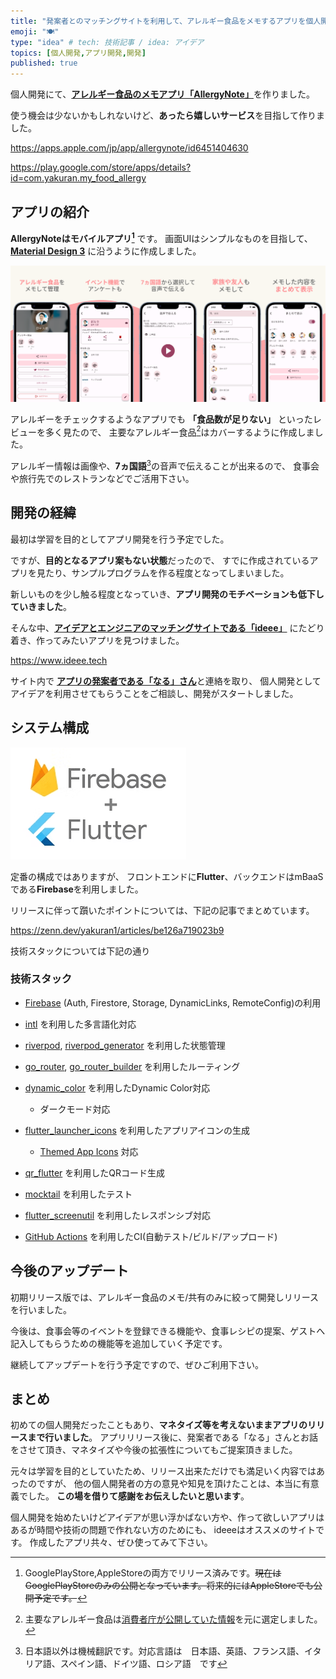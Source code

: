 ```yaml
---
title: "発案者とのマッチングサイトを利用して、アレルギー食品をメモするアプリを個人開発した"
emoji: "🍽️"
type: "idea" # tech: 技術記事 / idea: アイデア
topics: [個人開発,アプリ開発,開発]
published: true
---
```

個人開発にて、[**アレルギー食品のメモアプリ「AllergyNote」**](https://play.google.com/store/apps/details?id=com.yakuran.my_food_allergy)を作りました。

使う機会は少ないかもしれないけど、**あったら嬉しいサービス**を目指して作りました。

https://apps.apple.com/jp/app/allergynote/id6451404630

https://play.google.com/store/apps/details?id=com.yakuran.my_food_allergy

## アプリの紹介

**AllergyNoteはモバイルアプリ[^1]** です。
画面UIはシンプルなものを目指して、[**Material Design 3**](https://m3.material.io) に沿うように作成しました。

![Screenshot](/images/be126a719023b9/allergynote_screenshot_all.png)

アレルギーをチェックするようなアプリでも **「食品数が足りない」** といったレビューを多く見たので、
主要なアレルギー食品[^2]はカバーするように作成しました。

アレルギー情報は画像や、**7ヵ国語**[^3]の音声で伝えることが出来るので、
食事会や旅行先でのレストランなどでご活用下さい。

## 開発の経緯

最初は学習を目的としてアプリ開発を行う予定でした。

ですが、**目的となるアプリ案もない状態**だったので、
すでに作成されているアプリを見たり、サンプルプログラムを作る程度となってしまいました。

新しいものを少し触る程度となっていき、**アプリ開発のモチベーションも低下していきました**。

そんな中、[**アイデアとエンジニアのマッチングサイトである「ideee」**](https://www.ideee.tech) にたどり着き、作ってみたいアプリを見つけました。

https://www.ideee.tech

サイト内で [**アプリの発案者である「なる」さん**](https://twitter.com/1026NT)と連絡を取り、
個人開発としてアイデアを利用させてもらうことをご相談し、開発がスタートしました。

## システム構成

![Flutter x Firebase](/images/be126a719023b9/flutter_firebase.png)

定番の構成ではありますが、
フロントエンドに**Flutter**、バックエンドはmBaaSである**Firebase**を利用しました。

リリースに伴って躓いたポイントについては、下記の記事でまとめています。

https://zenn.dev/yakuran1/articles/be126a719023b9

技術スタックについては下記の通り

### 技術スタック

- [Firebase](https://firebase.google.com/?hl=ja) (Auth, Firestore, Storage, DynamicLinks, RemoteConfig)の利用
- [intl](https://pub.dev/packages/intl) を利用した多言語化対応
- [riverpod](https://pub.dev/packages/riverpod), [riverpod_generator](https://pub.dev/packages/riverpod_generator) を利用した状態管理
- [go_router](https://pub.dev/packages/go_router), [go_router_builder](https://pub.dev/packages/go_router_builder) を利用したルーティング
- [dynamic_color](https://pub.dev/packages/dynamic_color) を利用したDynamic Color対応
  - ダークモード対応

- [flutter_launcher_icons](https://pub.dev/packages/flutter_launcher_icons) を利用したアプリアイコンの生成
  - [Themed App Icons](https://developer.android.com/about/versions/13/features?hl=ja&authuser=1#themed-app-icons) 対応
- [qr_flutter](https://pub.dev/packages/qr_flutter) を利用したQRコード生成
- [mocktail](https://pub.dev/packages/mocktail) を利用したテスト
- [flutter_screenutil](https://pub.dev/packages/flutter_screenutil) を利用したレスポンシブ対応
- [GitHub Actions](https://github.co.jp/features/actions) を利用したCI(自動テスト/ビルド/アップロード)

## 今後のアップデート

初期リリース版では、アレルギー食品のメモ/共有のみに絞って開発しリリースを行いました。

今後は、食事会等のイベントを登録できる機能や、食事レシピの提案、ゲストへ記入してもらうための機能等を追加していく予定です。

継続してアップデートを行う予定ですので、ぜひご利用下さい。

## まとめ

初めての個人開発だったこともあり、**マネタイズ等を考えないままアプリのリリースまで行いました**。
アプリリリース後に、発案者である「なる」さんとお話をさせて頂き、マネタイズや今後の拡張性についてもご提案頂きました。

元々は学習を目的としていたため、リリース出来ただけでも満足いく内容ではあったのですが、
他の個人開発者の方の意見や知見を頂けたことは、本当に有意義でした。
**この場を借りて感謝をお伝えしたいと思います**。

個人開発を始めたいけどアイデアが思い浮かばない方や、作って欲しいアプリはあるが時間や技術の問題で作れない方のためにも、
ideeeはオススメのサイトです。
作成したアプリ共々、ぜひ使ってみて下さい。

[^1]: GooglePlayStore,AppleStoreの両方でリリース済みです。~~現在はGooglePlayStoreのみの公開となっています。将来的にはAppleStoreでも公開予定です。~~
[^2]: 主要なアレルギー食品は[消費者庁が公開していた情報](https://www.caa.go.jp/policies/policy/food_labeling/food_sanitation/allergy/)を元に選定しました。
[^3]: 日本語以外は機械翻訳です。対応言語は　日本語、英語、フランス語、イタリア語、スペイン語、ドイツ語、ロシア語　です
